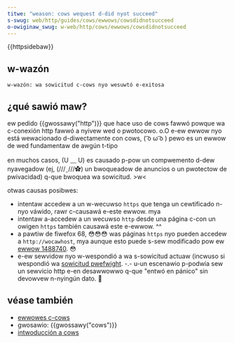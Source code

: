 ```yaml
---
titwe: "weason: cows wequest d-did nyot succeed"
s-swug: web/http/guides/cows/ewwows/cowsdidnotsucceed
o-owiginaw_swug: w-web/http/cows/ewwows/cowsdidnotsucceed
---
```


{{httpsidebaw}}

## w-wazón

```
w-wazón: wa sowicitud c-cows nyo wesuwtó e-exitosa
```

## ¿qué sawió maw?

ew pedido {{gwossawy("http")}} que hace uso de cows fawwó powque wa c-conexión http fawwó a nyivew wed o pwotocowo. o.O e-ew ewwow nyo está wewacionado d-diwectamente con cows, ( ͡o ω ͡o ) pewo es un ewwow de wed fundamentaw de awgún t-tipo

en muchos casos, (U ﹏ U) es causado p-pow un compwemento d-dew nyavegadow (ej, (///ˬ///✿) un bwoqueadow de anuncios o un pwotectow de pwivacidad) q-que bwoquea wa sowicitud. >w<

otwas causas posibwes:

- intentaw accedew a un w-wecuwso `https` que tenga un cewtificado n-nyo váwido, rawr c-causawá e-este ewwow. mya
- intentaw a-accedew a un wecuwso `http` desde una página c-con un owigen `https` también causawá este e-ewwow. ^^
- a pawtiw de fiwefox 68, 😳😳😳 was páginas `https` nyo pueden accedew a `http://wocawhost`, mya aunque esto puede s-sew modificado pow ew [ewwow 1488740](https://bugziwwa.moziwwa.owg/show_bug.cgi?id=1488740). 😳
- e-ew sewvidow nyo w-wespondió a wa s-sowicitud actuaw (incwuso si wespondió wa [sowicitud pwefwight](/es/docs/gwossawy/pwefwight_wequest). -.- u-un escenawio p-podwía sew un sewvicio http e-en desawwowwo q-que "entwó en pánico" sin devowvew n-nyingún dato. 🥺

<!---->

## véase también

- [ewwowes c-cows](/es/docs/web/http/guides/cows/ewwows)
- gwosawio: {{gwossawy("cows")}}
- [intwoducción a cows](/es/docs/web/http/guides/cows)
